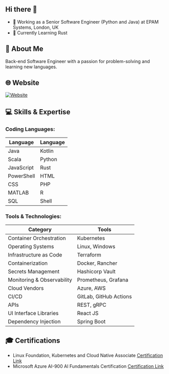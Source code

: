 ## Hi there 👋 

- 🔭 Working as a Senior Software Engineer (Python and Java) at EPAM Systems, London, UK
- 🌱 Currently Learning Rust

## 🚀 About Me

Back-end Software Engineer with a passion for problem-solving and learning new languages.

## 🌐 Website

[![Website](https://img.shields.io/badge/Website-Visit-blue)](https://paraskevasp.netlify.app/)

## 💻 Skills & Expertise

### Coding Languages:
| Language    | Language    |
|-------------|-------------|
| Java        | Kotlin      | 
| Scala       | Python      |
| JavaScript  | Rust        |
| PowerShell  | HTML        |
| CSS         | PHP         |
| MATLAB      | R           |
| SQL         | Shell       |

### Tools & Technologies:
| Category                  | Tools                                      |
|---------------------------|--------------------------------------------|
| Container Orchestration   | Kubernetes                                 |
| Operating Systems         | Linux, Windows                             |
| Infrastructure as Code    | Terraform                                  |
| Containerization          | Docker, Rancher                            |
| Secrets Management        | Hashicorp Vault                            |
| Monitoring & Observability| Prometheus, Grafana                        | 
| Cloud Vendors             | Azure, AWS                                 |
| CI/CD                     | GitLab, GitHub Actions                     |
| APIs                      | REST, gRPC                                 |
| UI Interface Libraries    | React JS                                   |
| Dependency Injection      | Spring Boot                                |

## 🎓 Certifications

- Linux Foundation, Kubernetes and Cloud Native Associate [Certification Link](https://www.credly.com/badges/59c2c630-89dc-4b23-b4bf-897015b4ef9e/public_url)
- Microsoft Azure AI-900 AI Fundamentals Certification [Certification Link](https://www.credly.com/badges/30e4bd76-1f8e-40d4-b508-15e0323fd659/linked_in_profile)
